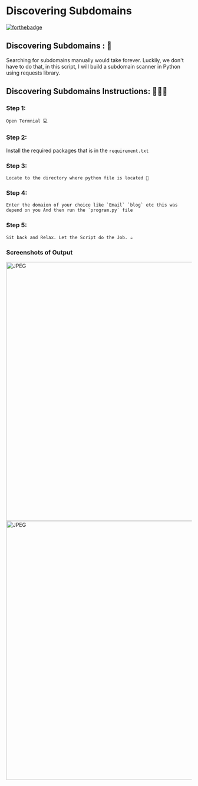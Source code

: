 # <b>Discovering Subdomains</b>

[![forthebadge](https://forthebadge.com/images/badges/made-with-python.svg)](https://forthebadge.com)

## Discovering Subdomains : 🚀

Searching for subdomains manually would take forever. Luckily, we don't have to do that, in this script, 
I will build a subdomain scanner in Python using requests library. 

## Discovering Subdomains Instructions: 👨🏻‍💻

### Step 1:

    Open Termnial 💻
    
### Step 2:

   Install the required packages  that is in the `requirement.txt`
   
### Step 3:

    Locate to the directory where python file is located 📂

### Step 4:
    
    Enter the domaion of your choice like `Email` `blog` etc this was depend on you And then run the `program.py` file

### Step 5:

    Sit back and Relax. Let the Script do the Job. ☕
    
### Screenshots of Output

<img align="center" alt="JPEG" src="https://github.com/Ayush7614/Hacking-Scripts/blob/main/Python/Discovering%20Subdomains/Output1.jpeg" width="700" height="700" />


<img align="center" alt="JPEG" src="https://github.com/Ayush7614/Hacking-Scripts/blob/main/Python/Discovering%20Subdomains/Output2.jpeg" width="700" height="700" />
